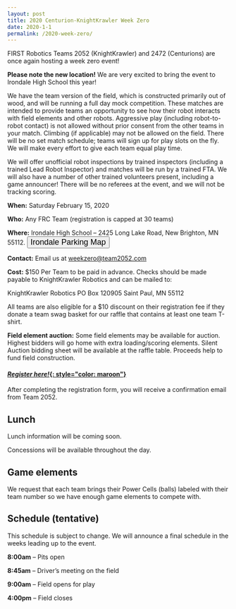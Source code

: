 ```yaml
---
layout: post
title: 2020 Centurion-KnightKrawler Week Zero
date: 2020-1-1
permalink: /2020-week-zero/
---
```


FIRST Robotics Teams 2052 (KnightKrawler) and 2472 (Centurions) are once again hosting a week zero event!

**Please note the new location!** We are very excited to bring the event to Irondale High School this year!

We have the team version of the field, which is constructed primarily out of wood, and will be running a full day mock competition. These matches are intended to provide teams an opportunity to see how their robot interacts with field elements and other robots. Aggressive play (including robot-to-robot contact) is not allowed without prior consent from the other teams in your match. Climbing (if applicable) may not be allowed on the field. There will be no set match schedule; teams will sign up for play slots on the fly. We will make every effort to give each team equal play time.

We will offer unofficial robot inspections by trained inspectors (including a trained Lead Robot Inspector) and matches will be run by a trained FTA. We will also have a number of other trained volunteers present, including a game announcer! There will be no referees at the event, and we will not be tracking scoring.

**When:** Saturday February 15, 2020

**Who:** Any FRC Team (registration is capped at 30 teams)

**Where:** Irondale High School – 2425 Long Lake Road, New Brighton, MN 55112.
  <a class="a:link" href="/assets/images/WeekZeroMapToIrondale.pdf" target="_blank"><button type="button" class="linkbutton center"><font class="kk" size="4">Irondale Parking Map</font></button></a>

**Contact:** Email us at weekzero@team2052.com

**Cost:** $150 Per Team to be paid in advance.
Checks should be made payable to KnightKrawler Robotics and can be mailed to:

KnightKrawler Robotics
PO Box 120905
Saint Paul, MN 55112

All teams are also eligible for a $10 discount on their registration fee if they donate a team swag basket for our raffle that contains at least one team T-shirt.  

**Field element auction:** Some field elements may be available for auction. Highest bidders will go home with extra loading/scoring elements. Silent Auction bidding sheet will be available at the raffle table. Proceeds help to fund field construction.

#### [*Register here!*{: style="color: maroon"}]( https://forms.gle/6n7oD1nKqQryT3rw5)

After completing the registration form, you will receive a confirmation email from Team 2052.

## Lunch
Lunch information will be coming soon.

Concessions will be available throughout the day.

## Game elements
We request that each team brings their Power Cells (balls) labeled with their team number so we have enough game elements to compete with.

## Schedule (tentative)
This schedule is subject to change. We will announce a final schedule in the weeks leading up to the event.

**8:00am** – Pits open

**8:45am** – Driver’s meeting on the field

**9:00am** – Field opens for play

**4:00pm** – Field closes
